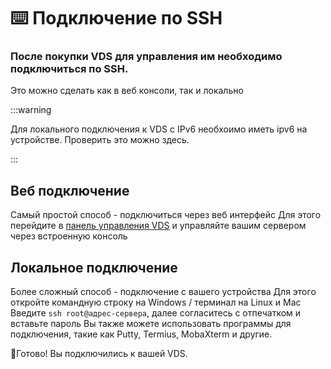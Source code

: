 # ⌨️ Подключение по SSH
### После покупки VDS для управления им необходимо подключиться по SSH.

Это можно сделать как в веб консоли, так и локально

:::warning

Для локального подключения к VDS с IPv6 необхоимо иметь ipv6 на устройстве. Проверить это можно здесь.

:::

## Веб подключение
Самый простой способ - подключиться через веб интерфейс
Для этого перейдите в [панель управления VDS](/docs/vds/vdspanel.md) и управляйте вашим сервером через встроенную консоль

## Локальное подключение
Более сложный способ - подключение с вашего устройства
Для этого откройте командную строку на Windows / терминал на Linux и Mac
Введите `ssh root@адрес-сервера`, далее согласитесь с отпечатком и вставьте пароль
Вы также можете использовать программы для подключения, такие как Putty, Termius, MobaXterm и другие.

🎉Готово! Вы подключились к вашей VDS.
